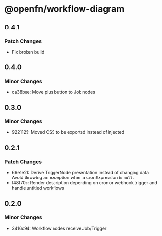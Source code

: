 # @openfn/workflow-diagram

## 0.4.1

### Patch Changes

- Fix broken build

## 0.4.0

### Minor Changes

- ca38bae: Move plus button to Job nodes

## 0.3.0

### Minor Changes

- 9221125: Moved CSS to be exported instead of injected

## 0.2.1

### Patch Changes

- 66e1e21: Derive TriggerNode presentation instead of changing data
  Avoid throwing an exception when a cronExpression is `null`.
- f48f70c: Render description depending on cron or webhook trigger and handle untitled workflows

## 0.2.0

### Minor Changes

- 3416c94: Workflow nodes receive Job/Trigger
